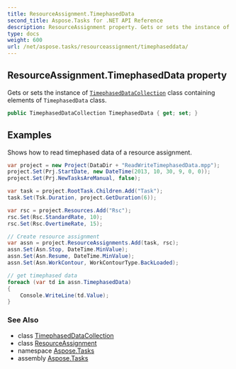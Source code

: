 ```yaml
---
title: ResourceAssignment.TimephasedData
second_title: Aspose.Tasks for .NET API Reference
description: ResourceAssignment property. Gets or sets the instance of TimephasedDataCollection class containing elements of TimephasedData class
type: docs
weight: 600
url: /net/aspose.tasks/resourceassignment/timephaseddata/
---
```

## ResourceAssignment.TimephasedData property

Gets or sets the instance of [`TimephasedDataCollection`](../../timephaseddatacollection/) class containing elements of `TimephasedData` class.

```csharp
public TimephasedDataCollection TimephasedData { get; set; }
```

## Examples

Shows how to read timephased data of a resource assignment.

```csharp
var project = new Project(DataDir + "ReadWriteTimephasedData.mpp");
project.Set(Prj.StartDate, new DateTime(2013, 10, 30, 9, 0, 0));
project.Set(Prj.NewTasksAreManual, false);

var task = project.RootTask.Children.Add("Task");
task.Set(Tsk.Duration, project.GetDuration(6));

var rsc = project.Resources.Add("Rsc");
rsc.Set(Rsc.StandardRate, 10);
rsc.Set(Rsc.OvertimeRate, 15);

// Create resource assignment
var assn = project.ResourceAssignments.Add(task, rsc);
assn.Set(Asn.Stop, DateTime.MinValue);
assn.Set(Asn.Resume, DateTime.MinValue);
assn.Set(Asn.WorkContour, WorkContourType.BackLoaded);

// get timephased data
foreach (var td in assn.TimephasedData)
{
    Console.WriteLine(td.Value);
}
```

### See Also

* class [TimephasedDataCollection](../../timephaseddatacollection/)
* class [ResourceAssignment](../)
* namespace [Aspose.Tasks](../../resourceassignment/)
* assembly [Aspose.Tasks](../../../)


